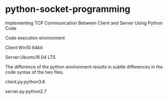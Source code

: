 # python-socket-programming

Implementing TCP Communication Between Client and Server Using Python Code

Code execution environment

Client:Win10 64bit

Server:Ubuntu16.04 LTS

The difference of the python environment results in subtle differences in the code syntax of the two files.

client.py:python3.6

server.py:python2.7
